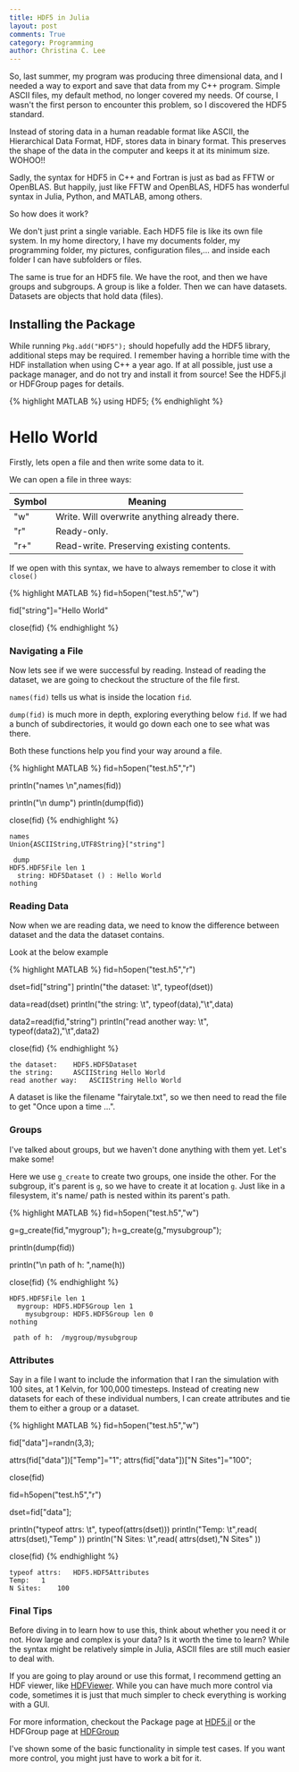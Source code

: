 ```yaml
---
title: HDF5 in Julia
layout: post
comments: True
category: Programming
author: Christina C. Lee
---
```


So, last summer, my program was producing three dimensional data, and I needed a way to export and save that data from my C++ program.  Simple ASCII files, my default method, no longer covered my needs.  Of course, I wasn't the first person to encounter this problem, so I discovered the HDF5 standard.

Instead of storing data in a human readable format like ASCII, the Hierarchical Data Format, HDF, stores data in binary format.  This preserves the shape of the data in the computer and keeps it at its minimum size.  WOHOO!!

Sadly, the syntax for HDF5 in C++ and Fortran is just as bad as FFTW or OpenBLAS.  But happily, just like FFTW and OpenBLAS, HDF5 has wonderful syntax in Julia, Python, and MATLAB, among others.

So how does it work?

We don't just print a single variable.  Each HDF5 file is like its own file system.  In my home directory, I have my documents folder, my programming folder, my pictures, configuration files,... and inside each folder I can have subfolders or files.

The same is true for an HDF5 file.  We have the root, and then we have groups and subgroups.  A group is like a folder.  Then we can have datasets. Datasets are objects that hold data (files).


## Installing the Package

While running `Pkg.add("HDF5");` should hopefully add the HDF5 library, additional steps may be required.  I remember having a horrible time with the HDF installation when using C++ a year ago.  If at all possible, just use a package manager, and do not try and install it from source! See the HDF5.jl or HDFGroup pages for details.



{% highlight MATLAB %}
using HDF5;
{% endhighlight %}

# Hello World
Firstly, lets open a file and then write some data to it.

We can open a file in three ways:

|Symbol| Meaning|
|-----| ------|
|"w"| Write.  Will overwrite anything already there.|
|"r" |Ready-only.|
|"r+"| Read-write. Preserving existing contents. |

If we open with this syntax, we have to always remember to close it with `close()`


{% highlight MATLAB %}
fid=h5open("test.h5","w")

fid["string"]="Hello World"

close(fid)
{% endhighlight %}

### Navigating a File

Now lets see if we were successful by reading.  Instead of reading the dataset, we are going to checkout the structure of the file first.

`names(fid)` tells us what is inside the location `fid`.

`dump(fid)` is much more in depth, exploring everything below `fid`.  If we had a bunch of subdirectories, it would go down each one to see what was there.

Both these functions help you find your way around a file.


{% highlight MATLAB %}
fid=h5open("test.h5","r")

println("names \n",names(fid))

println("\n dump")
println(dump(fid))

close(fid)
{% endhighlight %}

    names
    Union{ASCIIString,UTF8String}["string"]

     dump
    HDF5.HDF5File len 1
      string: HDF5Dataset () : Hello World
    nothing


### Reading Data
Now when we are reading data, we need to know the difference between dataset and the data the dataset contains.

Look at the below example


{% highlight MATLAB %}
fid=h5open("test.h5","r")

dset=fid["string"]
println("the dataset: \t", typeof(dset))

data=read(dset)
println("the string: \t", typeof(data),"\t",data)

data2=read(fid,"string")
println("read another way: \t", typeof(data2),"\t",data2)

close(fid)
{% endhighlight %}

    the dataset: 	HDF5.HDF5Dataset
    the string: 	ASCIIString	Hello World
    read another way: 	ASCIIString	Hello World


A dataset is like the filename "fairytale.txt", so we then need to read the file to get "Once upon a time ...".

### Groups
I've talked about groups, but we haven't done anything with them yet. Let's make some!

Here we use `g_create` to create two groups, one inside the other.  For the subgroup, it's parent is `g`, so we have to create it at location `g`.  Just like in a filesystem, it's name/ path is nested within its parent's path.


{% highlight MATLAB %}
fid=h5open("test.h5","w")

g=g_create(fid,"mygroup");
h=g_create(g,"mysubgroup");

println(dump(fid))

println("\n path of h:  ",name(h))

close(fid)
{% endhighlight %}

    HDF5.HDF5File len 1
      mygroup: HDF5.HDF5Group len 1
        mysubgroup: HDF5.HDF5Group len 0
    nothing

     path of h:  /mygroup/mysubgroup





### Attributes

Say in a file I want to include the information that I ran the simulation with 100 sites, at 1 Kelvin, for 100,000 timesteps.  Instead of creating new datasets for each of these individual numbers, I can create attributes and tie them to either a group or a dataset.


{% highlight MATLAB %}
fid=h5open("test.h5","w")

fid["data"]=randn(3,3);

attrs(fid["data"])["Temp"]="1";
attrs(fid["data"])["N Sites"]="100";

close(fid)

fid=h5open("test.h5","r")

dset=fid["data"];

println("typeof attrs: \t", typeof(attrs(dset)))
println("Temp: \t",read( attrs(dset),"Temp"  ))
println("N Sites: \t",read(  attrs(dset),"N Sites"  ))

close(fid)
{% endhighlight %}

    typeof attrs: 	HDF5.HDF5Attributes
    Temp: 	1
    N Sites: 	100


### Final Tips

Before diving in to learn how to use this, think about whether you need it or not.  How large and complex is your data?  Is it worth the time to learn?  While the syntax might be relatively simple in Julia, ASCII files are still much easier to deal with.

If you are going to play around or use this format, I recommend getting an HDF viewer, like [HDFViewer](https://www.hdfgroup.org/products/java/release/download.html). While you can have much more control via code, sometimes it is just that much simpler to check everything is working with a GUI.


For more information, checkout the Package page at [HDF5.jl](https://github.com/JuliaLang/HDF5.jl) or the HDFGroup page at [HDFGroup](https://www.hdfgroup.org/)

I've shown some of the basic functionality in simple test cases.  If you want more control, you might just have to work a bit for it.
